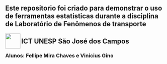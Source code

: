 ## Este repositorio foi criado para demonstrar o uso de ferramentas estatisticas durante a disciplina de Laboratório de Fenômenos de transporte

<a href="url"><img src="https://www.ict.unesp.br/Home/ensino/pos-graduacao/desastresnaturais/logoict_transp.png " align="left" height="48" width="48" ></a>
## ICT UNESP São José dos Campos

### Alunos: Fellipe Mira Chaves e Vinicius Gino
